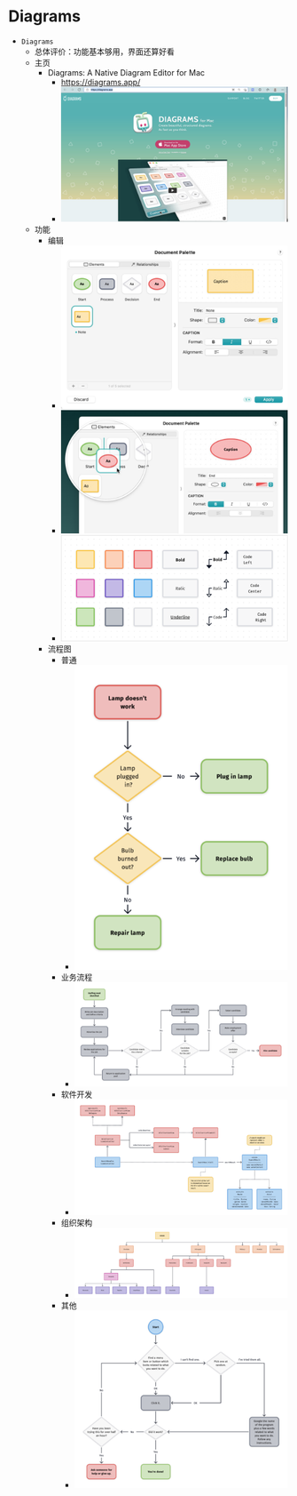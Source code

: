# Diagrams

* `Diagrams`
  * 总体评价：功能基本够用，界面还算好看
  * 主页
    * Diagrams: A Native Diagram Editor for Mac
      * https://diagrams.app/
      * ![mac_diagrams_homepage](../../../../assets/img/mac_diagrams_homepage.jpg)
  * 功能
    * 编辑
      * ![mac_diagrams_edit_doc](../../../../assets/img/mac_diagrams_edit_doc.jpg)
      * ![mac_diagrams_edit_attribute](../../../../assets/img/mac_diagrams_edit_attribute.jpg)
      * ![mac_diagrams_edit_color](../../../../assets/img/mac_diagrams_edit_color.png)
    * 流程图
      * 普通
        * ![mac_diagrams_flow_basic](../../../../assets/img/mac_diagrams_flow_basic.png)
      * 业务流程
        * ![mac_diagrams_flow_business](../../../../assets/img/mac_diagrams_flow_business.png)
      * 软件开发
        * ![mac_diagrams_flow_soft_dev](../../../../assets/img/mac_diagrams_flow_soft_dev.png)
      * 组织架构
        * ![mac_diagrams_flow_org_arch](../../../../assets/img/mac_diagrams_flow_org_arch.png)
      * 其他
        * ![mac_diagrams_flow_other](../../../../assets/img/mac_diagrams_flow_other.png)

